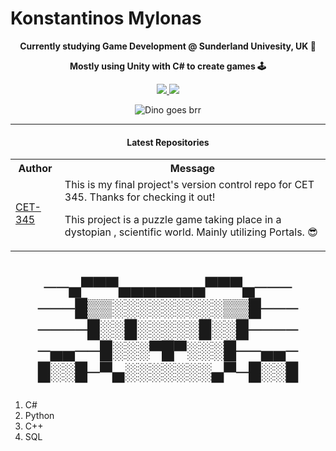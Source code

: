 <h1> Konstantinos Mylonas </h1>


<p align="center"><b> <a> Currently studying Game Development @ Sunderland Univesity, UK 🌟 </a></b></p>
<p align="center"><b> <a> Mostly using Unity with C# to create games 🕹 </a></b></p>


<p align="center">
  <a href="https://www.youtube.com/channel/UCqSpmqjhILT3GrIRUngOBxg">
    <img src="https://img.shields.io/youtube/channel/views/UCHmJzyRNyXVBhVh8_58FIVA?color=red&label=YouTube&style=for-the-badge" />
  </a>
  
   <a href="https://github.com/KonstantinosMy/CET345-Final">
    <img src="https://img.shields.io/github/last-commit/konstantinosmy/CET345-Final?color=blue&label=last%20commit%20github&style=for-the-badge" />
  </a>
  


<p width ="200px" align="center">
  <img  src="https://storage.googleapis.com/gweb-uniblog-publish-prod/original_images/Dino_non-birthday_version.gif" alt="Dino goes brr" />
</p>


---

<h4 align="center">Latest Repositories</h4>

<table>
  <tr>
    <th>Author</th>
    <th>Message</th>
  </tr>
  <tr>
    <td><a target="_blank" href="https://github.com/KonstantinosMy/CET345-Final">CET-345</a></td>
    <td> This is my final project's version control repo for CET 345. Thanks for checking it out!

This project is a puzzle game taking place in a dystopian , scientific world. Mainly utilizing Portals. 😎</td>
  </tr>

</table>

<h1 align="center">
  
  ──▄▀▀▀▄▄▄▄▄▄▄▀▀▀▄───
───█▒▒░░░░░░░░░▒▒█───
────█░░█░░░░░█░░█────
─▄▄──█░░░▀█▀░░░█──▄▄─
█░░█─▀▄░░░░░░░▄▀─█░░█

</h1>

<!--START_SECTION:activity-->
1. C#
2. Python
3. C++
4. SQL 
<!--END_SECTION:activity-->

